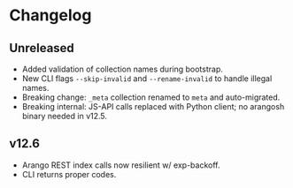 # Changelog

## Unreleased

- Added validation of collection names during bootstrap.
- New CLI flags `--skip-invalid` and `--rename-invalid` to handle illegal names.
- Breaking change: `_meta` collection renamed to `meta` and auto-migrated.
- Breaking internal: JS-API calls replaced with Python client; no arangosh binary needed in v12.5.

## v12.6

- Arango REST index calls now resilient w/ exp-backoff.
- CLI returns proper codes.

